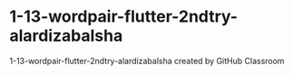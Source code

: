 # 1-13-wordpair-flutter-2ndtry-alardizabalsha
1-13-wordpair-flutter-2ndtry-alardizabalsha created by GitHub Classroom
